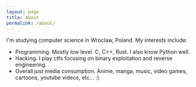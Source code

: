 ```yaml
---
layout: page
title: About
permalink: /about/
---
```


I'm studying computer science in Wroclaw, Poland.
My interests include:
- Programming. Mostly low level. C, C++, Rust. I also know Python well.
- Hacking. I play ctfs focusing on binary exploitation and reverse engineering.
- Overall just media consumption. Anime, manga, music, video games, cartoons, youtube videos, etc... :)
